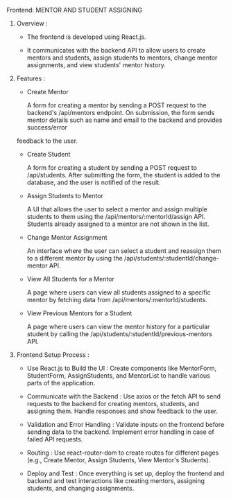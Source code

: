 Frontend: MENTOR AND STUDENT ASSIGNING
  
1. Overview :
       
    -  The frontend is developed using React.js.

    -  It communicates with the backend API to allow users to create mentors and students, assign students to mentors, change mentor      assignments, and view students' mentor history.

 2. Features :

    -  Create Mentor
  
       A form for creating a mentor by sending a POST request to the backend's /api/mentors endpoint. On submission, the form sends mentor details such as name and email to the backend and provides success/error

    feedback to the user.

    -  Create Student
    
          A form for creating a student by sending a POST request to /api/students. After submitting the form, the student is added to the database, and the user is notified of the result.

    -  Assign Students to Mentor

          A UI that allows the user to select a mentor and assign multiple students to them using the /api/mentors/:mentorId/assign API. Students already assigned to a mentor are not shown in the list.

    -  Change Mentor Assignment

          An interface where the user can select a student and reassign them to a different mentor by using the /api/students/:studentId/change-mentor API.

    -  View All Students for a Mentor
 
          A page where users can view all students assigned to a specific mentor by fetching data from /api/mentors/:mentorId/students.

    -  View Previous Mentors for a Student

          A page where users can view the mentor history for a particular student by calling the /api/students/:studentId/previous-mentors API.

 3. Frontend Setup Process :

    -  Use React.js to Build the UI : Create components like MentorForm, StudentForm, AssignStudents, and MentorList to handle various parts of the application.

    -  Communicate with the Backend : Use axios or the fetch API to send requests to the backend for creating mentors, students, and assigning them. Handle responses and show feedback to the user.

    -  Validation and Error Handling : Validate inputs on the frontend before sending data to the backend. Implement error handling in case of failed API requests.

    -  Routing : Use react-router-dom to create routes for different pages (e.g., Create Mentor, Assign Students, View Mentor's Students).

    -  Deploy and Test : Once everything is set up, deploy the frontend and backend and test interactions like creating mentors, assigning students, and changing assignments.
      
            
